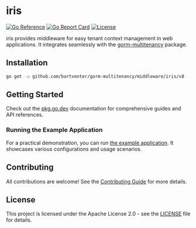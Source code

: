 # iris

[![Go Reference](https://pkg.go.dev/badge/github.com/bartventer/gorm-multitenancy/middleware/iris.svg)](https://pkg.go.dev/github.com/bartventer/gorm-multitenancy/middleware/iris/v8)
[![Go Report Card](https://goreportcard.com/badge/github.com/bartventer/gorm-multitenancy/middleware/iris/v8)](https://goreportcard.com/report/github.com/bartventer/gorm-multitenancy/middleware/iris/v8)
[![License](https://img.shields.io/github/license/bartventer/gorm-multitenancy.svg)](../../LICENSE)

iris provides middleware for easy tenant context management in web applications. It integrates seamlessly with the [gorm-multitenancy](../../README.md) package.

## Installation

```bash
go get -u github.com/bartventer/gorm-multitenancy/middleware/iris/v8
```

## Getting Started

Check out the [pkg.go.dev](https://pkg.go.dev/github.com/bartventer/gorm-multitenancy/middleware/iris/v8) documentation for comprehensive guides and API references.

### Running the Example Application

For a practical demonstration, you can run [the example application](../../examples/README.md). It showcases various configurations and usage scenarios.

## Contributing

All contributions are welcome! See the [Contributing Guide](../../CONTRIBUTING.md) for more details.

## License

This project is licensed under the Apache License 2.0 - see the [LICENSE](../../LICENSE) file for details.